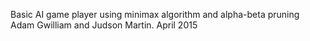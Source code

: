 Basic AI game player using minimax algorithm and alpha-beta pruning
Adam Gwilliam and Judson Martin. April 2015
